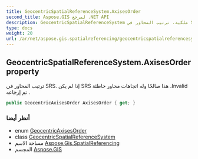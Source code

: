 ```yaml
---
title: GeocentricSpatialReferenceSystem.AxisesOrder
second_title: Aspose.GIS لمرجع .NET API
description: GeocentricSpatialReferenceSystem ملكية. ترتيب المحاور في SRS. إذا لم يكن SRS هذا صالحًا وله اتجاهات محاور خاطئة Invalid تم إرجاعه .
type: docs
weight: 20
url: /ar/net/aspose.gis.spatialreferencing/geocentricspatialreferencesystem/axisesorder/
---
```

## GeocentricSpatialReferenceSystem.AxisesOrder property

ترتيب المحاور في SRS. إذا لم يكن SRS هذا صالحًا وله اتجاهات محاور خاطئة ،Invalid تم إرجاعه .

```csharp
public GeocentricAxisesOrder AxisesOrder { get; }
```

### أنظر أيضا

* enum [GeocentricAxisesOrder](../../geocentricaxisesorder/)
* class [GeocentricSpatialReferenceSystem](../)
* مساحة الاسم [Aspose.Gis.SpatialReferencing](../../geocentricspatialreferencesystem/)
* المجسم [Aspose.GIS](../../../)


